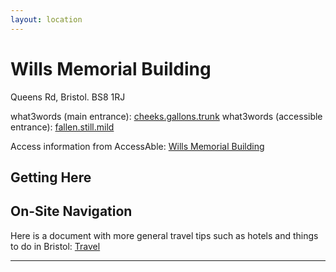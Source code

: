 ```yaml
---
layout: location
---
```


# Wills Memorial Building
Queens Rd, Bristol. BS8 1RJ

what3words (main entrance): [cheeks.gallons.trunk](https://what3words.com/cheeks.gallons.trunk)
what3words (accessible entrance): [fallen.still.mild](https://what3words.com/fallen.still.mild)

Access information from AccessAble: [Wills Memorial Building](https://www.accessable.co.uk/university-of-bristol/access-guides/wills-memorial-building)

## Getting Here

## On-Site Navigation


Here is a document with more general travel tips such as hotels and things to do in Bristol: [Travel](https://cfpr.uwe.ac.uk/impactconference12/wp-content/uploads/sites/3/2022/10/Travel-Acommodation-and-Dining-in-Bristol.pdf)

---